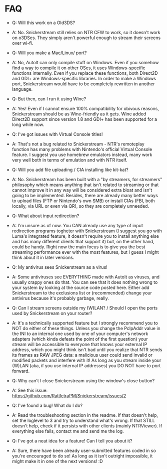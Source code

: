 # FAQ
- Q: Will this work on a Old3DS?
- A: No. Snickerstream still relies on NTR CFW to work, so it doesn't work on o3DSes. They simply aren't powerful enough to stream their screens over wi-fi.


- Q: Will you make a Mac/Linux/<insert OS name here> port?
- A: No, AutoIt can only compile stuff on Windows. Even if you somehow find a way to compile it on other OSes, it uses Windows-specific functions internally. Even if you replace these functions, both Direct2D and GDI+ are Windows-specific libraries. In order to make a Windows port, Snickerstream would have to be completely rewritten in another language.
 
 
- Q: But then, can I run it using Wine?
- A: Yes! Even if I cannot ensure 100% compatibility for obivous reasons, Snickerstream should be as Wine-friendly as it gets. Wine added Direct2D support since version 1.8 and GDI+ has been supported for a long while now.


- Q: I've got issues with Virtual Console titles!
- A: That's not a bug related to Snickerstream - NTR's remoteplay function has many problems with Nintendo's official Virtual Console feature. I suggest you use homebrew emulators instead, many work very well both in terms of emulation and with NTR itself.


- Q: Will you add file uploading / CIA installing like kit-kat?
- A: No. Snickerstream has been built with a "by streamers, for streamers" philosophy which means anything that isn't related to streaming or that cannot improve it in any way will be considered extra bloat and isn't going to be implemented. Besides, there are already many better ways to upload files (FTP or Nintendo's own SMB) or install CIAs (FBI, both locally, via URL or even via QR), so they are completely unneeded.


- Q: What about input redirection?
- A: I'm unsure as of now. You CAN already use any type of input redirection programs togheter with Snickerstream (I suggest you go with Luma's integrated feature, it doesn't require you to install anything else and has many different clients that support it) but, on the other hand, could be handy. Right now the main focus is to give you the best streaming performance ever with the most features, but I guess I might think about it in later versions.


- Q: My antivirus sees Snickerstream as a virus!
- A: Some antiviruses see EVERYTHING made with AutoIt as viruses, and usually crappy ones do that. You can see that it does nothing wrong to your system by looking at the source code posted here. Either add Snickerstream to the exclusions list or (recommended) change your antivirus because it's probably garbage, really.


- Q: Can I stream screens outside my (W)LAN? / Should I open the ports used by Snickerstream on your router?
- A: It's a technically supported feature but I strongly recommend you to NOT do either of these things. Unless you change the PcIpAddr value in the INI to an internal one used by one of your computer's network adapters (which kinda defeats the point of the first question) your stream will be accessible to everyone that knows your external IP address, which you might think isn't bad until you realize that NTR sends its frames as RAW JPEG data: a malicious user could send invalid or modified packets and interfere with it! As long as you stream inside your (W)LAN (aka, if you use internal IP addresses) you DO NOT have to port forward.

- Q: Why can't I close Snickerstream using the window's close button?
- A: See this issue: https://github.com/RattletraPM/Snickerstream/issues/2

- Q: I've found a bug! What do I do?
- A: Read the troubleshooting section in the readme. If that doesn't help, set the loglevel to 3 and try to understand what's wrong. If that STILL doesn't help, check if it persists with other clients (mainly NTRViewer). If everything else fails, contact me and send me the log.


- Q: I've got a neat idea for a feature! Can I tell you about it?
- A: Sure, there have been already user-submitted features coded in so you're encouraged to do so! As long as it isn't outright impossible, it might make it in one of the next versions! :D
